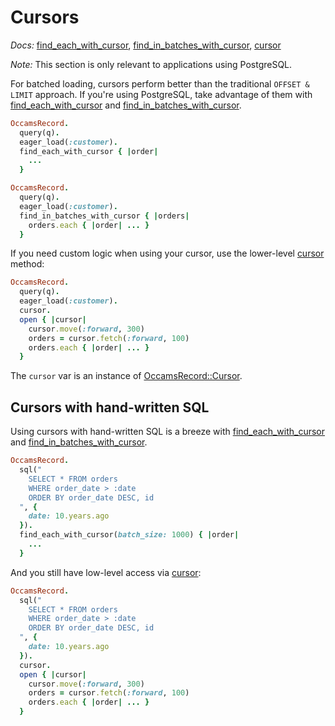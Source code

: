# Cursors

*Docs:* [find_each_with_cursor](https://www.rubydoc.info/gems/occams-record/OccamsRecord%2FBatches%2FCursorHelpers:find_each_with_cursor), [find_in_batches_with_cursor](https://www.rubydoc.info/gems/occams-record/OccamsRecord%2FBatches%2FCursorHelpers:find_in_batches_with_cursor), [cursor](https://www.rubydoc.info/gems/occams-record/OccamsRecord%2FQuery:cursor)

*Note:* This section is only relevant to applications using PostgreSQL.

For batched loading, cursors perform better than the traditional `OFFSET & LIMIT` approach. If you're using PostgreSQL, take advantage of them with [find_each_with_cursor](https://www.rubydoc.info/gems/occams-record/OccamsRecord%2FBatches%2FCursorHelpers:find_each_with_cursor) and [find_in_batches_with_cursor](https://www.rubydoc.info/gems/occams-record/OccamsRecord%2FBatches%2FCursorHelpers:find_in_batches_with_cursor).

```ruby
OccamsRecord.
  query(q).
  eager_load(:customer).
  find_each_with_cursor { |order|
    ...
  }
```

```ruby
OccamsRecord.
  query(q).
  eager_load(:customer).
  find_in_batches_with_cursor { |orders|
    orders.each { |order| ... }
  }
```

If you need custom logic when using your cursor, use the lower-level [cursor](https://www.rubydoc.info/gems/occams-record/OccamsRecord%2FQuery:cursor) method:

```ruby
OccamsRecord.
  query(q).
  eager_load(:customer).
  cursor.
  open { |cursor|
    cursor.move(:forward, 300)
    orders = cursor.fetch(:forward, 100)
    orders.each { |order| ... }
  }
```

The `cursor` var is an instance of [OccamsRecord::Cursor](https://www.rubydoc.info/gems/occams-record/OccamsRecord/Cursor).

## Cursors with hand-written SQL

Using cursors with hand-written SQL is a breeze with [find_each_with_cursor](https://www.rubydoc.info/gems/occams-record/OccamsRecord%2FBatches%2FCursorHelpers:find_each_with_cursor) and [find_in_batches_with_cursor](https://www.rubydoc.info/gems/occams-record/OccamsRecord%2FBatches%2FCursorHelpers:find_in_batches_with_cursor).

```ruby
OccamsRecord.
  sql("
    SELECT * FROM orders
    WHERE order_date > :date
    ORDER BY order_date DESC, id
  ", {
    date: 10.years.ago
  }).
  find_each_with_cursor(batch_size: 1000) { |order|
    ...
  }
```

And you still have low-level access via [cursor](https://www.rubydoc.info/gems/occams-record/OccamsRecord%2FQuery:cursor):

```ruby
OccamsRecord.
  sql("
    SELECT * FROM orders
    WHERE order_date > :date
    ORDER BY order_date DESC, id
  ", {
    date: 10.years.ago
  }).
  cursor.
  open { |cursor|
    cursor.move(:forward, 300)
    orders = cursor.fetch(:forward, 100)
    orders.each { |order| ... }
  }
```
